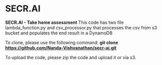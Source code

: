 # SECR.AI
**SECR.AI - Take home assessment**
This code has two file lambda_function.py and csv_processor.py that processes the csv from s3 bucket and populates the end result in a DynamoDB

To clone, please use the following command:
**git clone https://github.com/Nanda-Vishvanathan/secr-ai.git**

To upload the code, 
please zip the code and upload it or via s3.
